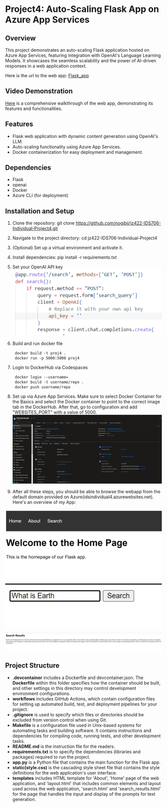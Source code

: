 # Project4: Auto-Scaling Flask App on Azure App Services

## Overview
This project demonstrates an auto-scaling Flask application hosted on Azure App Services, featuring integration with OpenAI's Language Learning Models. It showcases the seamless scalability and the power of AI-driven responses in a web application context.

Here is the url to the web app: [Flask_app](https://idsindividual4.azurewebsites.net/)

## Video Demonstration
[Here](https://youtu.be/7qhUYBHQPYM) is a comprehensive walkthrough of the web app, demonstrating its features and functionalities.

## Features
- Flask web application with dynamic content generation using OpenAI's LLM.
- Auto-scaling functionality using Azure App Services.
- Docker containerization for easy deployment and management.

## Dependencies
- Flask
- openai
- Docker
- Azure CLI (for deployment)

## Installation and Setup
1. Clone the repository: git clone https://github.com/nogibjj/jz422-IDS706-Individual-Project4.git

2. Navigate to the project directory: cd jz422-IDS706-Individual-Project4

3. (Optional) Set up a virtual environment and activate it.

4. Install dependencies: pip install -r requirements.txt

5. Set your OpenAI API key
![Alt text](images/api.png)

6. Build and run docker file
        
        docker build -t proj4 .
        docker run -p 5000:5000 proj4

7. Login to DockerHub via Codespaces

        docker login --username=
        docker build -t username/repo .
        docker push username/repo

8. Set up via Azure App Services. Make sure to select Docker Container for the Basics and select the Docker container to point to the correct image tab in the DockerHub. After that, go to configuration and add "WEBSITES_PORT" with a value of 5000.
![Alt text](images/server_app.png)

9. After all these steps, you should be able to browse the webapp from the default domain provided on Azure(idsindividual4.azurewebsites.net). Here's an overview of my App:

![Alt text](images/image.png)

![Alt text](images/image-1.png)

![Alt text](images/image-2.png)


## Project Structure
- **.devcontainer** includes a Dockerfile and devcontainer.json. The **Dockerfile** within this folder specifies how the container should be built, and other settings in this directory may control development environment configurations.
- **workflows** includes GitHub Actions, which contain configuration files for setting up automated build, test, and deployment pipelines for your project.
- **.gitignore** is used to specify which files or directories should be excluded from version control when using Git.
- **Makefile** is a configuration file used in Unix-based systems for automating tasks and building software. It contains instructions and dependencies for compiling code, running tests, and other development tasks.
- **README.md** is the instruction file for the readers.
- **requirements.txt** is to specify the dependencies (libraries and packages) required to run the project.
- **app.py** is a Python file that contains the main function for the Flask app.
- **static(style.css)** is the cascading style sheet file that contains the style definitions for the web application's user interface.
- **templates** includes HTML template for 'About', 'Home' page of the web application, and 'layout.html' that includes common elements and layout used across the web application, 'search.html' and 'search_results.html' for the page that handles the input and display of the prompts for text generation.